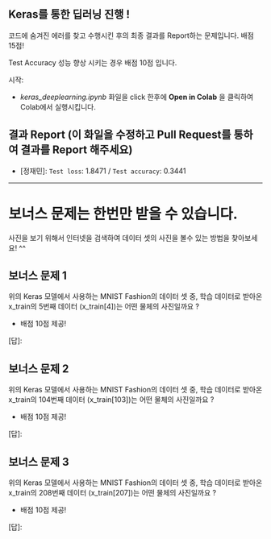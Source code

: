 ## Keras를 통한 딥러닝 진행 !

코드에 숨겨진 에러를 찾고 수행시킨 후의 최종 결과를 Report하는 문제입니다.
배점 15점!

Test Accuracy 성능 향상 시키는 경우 배점 10점 입니다.

시작:
  - *keras_deeplearning.ipynb* 화일을 click 한후에 **Open in Colab** 을 클릭하여 Colab에서 실행시킵니다.
  

## 결과 Report (이 화일을 수정하고 Pull Request를 통하여 결과를 Report 해주세요)
  - [정재민]: ```Test loss```: 1.8471  / ```Test accuracy```: 0.3441

*  *  *
# 보너스 문제는 한번만 받을 수 있습니다.
사진을 보기 위해서 인터넷을 검색하여 데이터 셋의 사진을 볼수 있는 방법을 찾아보세요! ^^

## 보너스 문제 1
위의 Keras 모델에서 사용하는 MNIST Fashion의 데이터 셋 중, 학습 데이터로 받아온 x_train의 5번째 데이터 (x_train[4])는 어떤 물체의 사진일까요 ?

   - 배점 10점 제공!

[답]:

## 보너스 문제 2
위의 Keras 모델에서 사용하는 MNIST Fashion의 데이터 셋 중, 학습 데이터로 받아온 x_train의 104번째 데이터 (x_train[103])는 어떤 물체의 사진일까요 ?

   - 배점 10점 제공!

[답]:

## 보너스 문제 3
위의 Keras 모델에서 사용하는 MNIST Fashion의 데이터 셋 중, 학습 데이터로 받아온 x_train의 208번째 데이터 (x_train[207])는 어떤 물체의 사진일까요 ?

   - 배점 10점 제공!

[답]:
